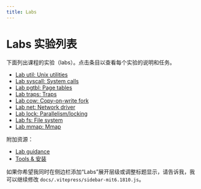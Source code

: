 ```yaml
---
title: Labs
---
```


# Labs 实验列表

下面列出课程的实验（labs）。点击条目以查看每个实验的说明和任务。

- [Lab util: Unix utilities](/mit6.1810/labs/util.md)
- [Lab syscall: System calls](/mit6.1810/labs/syscall.md)
- [Lab pgtbl: Page tables](/mit6.1810/labs/pgtbl.md)
- [Lab traps: Traps](/mit6.1810/labs/traps.md)
- [Lab cow: Copy-on-write fork](/mit6.1810/labs/cow.md)
- [Lab net: Network driver](/mit6.1810/labs/net.md)
- [Lab lock: Parallelism/locking](/mit6.1810/labs/lock.md)
- [Lab fs: File system](/mit6.1810/labs/fs.md)
- [Lab mmap: Mmap](/mit6.1810/labs/mmap.md)

附加资源：

- [Lab guidance](/mit6.1810/labs/guidance.md)
- [Tools & 安装](/mit6.1810/labs/tools.md)

如果你希望我同时在侧边栏添加“Labs”展开层级或调整标题显示，请告诉我，我可以继续修改 `docs/.vitepress/sidebar-mit6.1810.js`。
